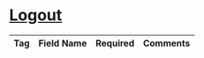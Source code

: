 # [Logout](https://www.onixs.biz/fix-dictionary/4.2/msgType_5_5.html)

| Tag | Field Name | Required | Comments |
|---|---|---|---|